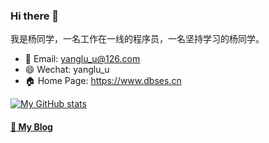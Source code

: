 ### Hi there 👋

我是杨同学，一名工作在一线的程序员，一名坚持学习的杨同学。

- 📧 Email: yanglu_u@126.com
- 😄 Wechat: yanglu_u
- 🏠 Home Page: https://www.dbses.cn

[![My GitHub stats](https://github-readme-stats.vercel.app/api?username=dbses&show_icons=true&count_private=false&theme=cobalt)](https://github.com/anuraghazra/github-readme-stats)

#### [🚀 My Blog](https://juejin.cn/user/2594503173605767)
